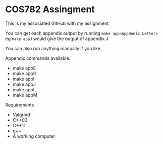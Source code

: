 # COS782 Assingment
This is my associated GitHub with my assignment.

You can get each appendix output by running
`make app<Appdenix Letter>` <br>
eg `make appJ` would give the output of appendix J

You can also run anything manually if you like.

Appendix commands available.
<ul>
  <li>make appE</li>
  <li>make appG</li>
  <li>make appI</li>
  <li>make appJ</li>
  <li>make appL</li>
  <li>make appM</li>
</ul>
Requirements
<ul>
<li>Valgrind</li>
<li>C++03</li>
<li>C++11</li>
<li>g++</li>
<li>A working computer</li>
<ul>
